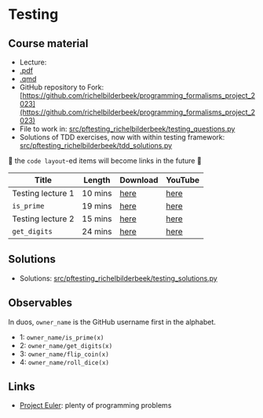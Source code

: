 # Testing

## Course material

 * Lecture:
  * [.pdf](testing_lecture.pdf)
  * [.qmd](testing_lecture/testing_lecture.qmd)
 * GitHub repository to Fork: [https://github.com/richelbilderbeek/programming_formalisms_project_2023](https://github.com/richelbilderbeek/programming_formalisms_project_2023)
  * File to work in: [src/pftesting_richelbilderbeek/testing_questions.py](https://github.com/richelbilderbeek/programming_formalisms_project_2023/blob/master/src/pftesting_richelbilderbeek/testing_questions.py)
  * Solutions of TDD exercises, now with within testing framework: [src/pftesting_richelbilderbeek/tdd_solutions.py](https://github.com/richelbilderbeek/programming_formalisms_project_2023/blob/master/src/pftesting_richelbilderbeek/tdd_solutions.py)

:construction: the `code layout`-ed items will become links in the future :construction:


Title                        |Length   |Download                                                                 |YouTube
-----------------------------|---------|-------------------------------------------------------------------------|---------------------------------------------------------
Testing lecture 1            |10 mins  |[here](https://richelbilderbeek.nl/programming_formalisms_project_2023_1.ogv) |[here](https://youtu.be/FXdEtzl-wws)
`is_prime`                   |19 mins  |[here](https://richelbilderbeek.nl/tdd_python_is_prime_unittest_fork.ogv)|[here](https://youtu.be/jwAyMlaODfo)
Testing lecture 2            |15 mins  |[here](https://richelbilderbeek.nl/programming_formalisms_project_2023_2.ogv) |[here](https://youtu.be/FMNG6oO8McA)
`get_digits`                 |24 mins  |[here](https://richelbilderbeek.nl/tdd_python_get_digits.ogv)            |[here](https://youtu.be/vmRuSWhdA7c)

## Solutions

 * Solutions: [src/pftesting_richelbilderbeek/testing_solutions.py](https://github.com/richelbilderbeek/programming_formalisms_project_2023/blob/master/src/pftesting_richelbilderbeek/testing_solutions.py)

## Observables

In duos, `owner_name` is the GitHub username first in the alphabet.

 * 1: `owner_name/is_prime(x)`
 * 2: `owner_name/get_digits(x)`
 * 3: `owner_name/flip_coin(x)`
 * 4: `owner_name/roll_dice(x)`

## Links

 * [Project Euler](https://projecteuler.net/archives): plenty of programming problems
